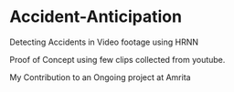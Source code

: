 # Accident-Anticipation
Detecting Accidents in Video footage using HRNN

Proof of Concept using few clips collected from youtube. 

My Contribution to an Ongoing project at Amrita 
